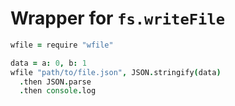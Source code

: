 Wrapper for `fs.writeFile`
==========================

```coffee
wfile = require "wfile"

data = a: 0, b: 1
wfile "path/to/file.json", JSON.stringify(data)
  .then JSON.parse
  .then console.log
```
